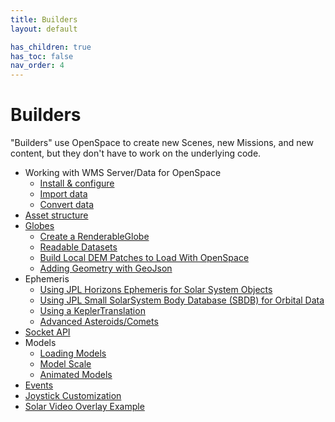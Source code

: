 ```yaml
---
title: Builders
layout: default

has_children: true
has_toc: false
nav_order: 4
---
```


# Builders
"Builders" use OpenSpace to create new Scenes, new Missions, and new content, but they don't have to work on the underlying code.

- Working with WMS Server/Data for OpenSpace
  - [Install & configure](wms/server-install)
  - [Import data](wms/server-import)
  - [Convert data](wms/server-conversion)
- [Asset structure](assets)
- [Globes](globebrowsing)
  - [Create a RenderableGlobe](globebrowsing/creating-a-renderableglobe)
  - [Readable Datasets](globebrowsing/readable-datasets)
  - [Build Local DEM Patches to Load With OpenSpace](globebrowsing/build-local-dem-patches)
  - [Adding Geometry with GeoJson](globebrowsing/adding-geojson-layers)
- Ephemeris
  - [Using JPL Horizons Ephemeris for Solar System Objects](ephemeris/horizons)
  - [Using JPL Small SolarSystem Body Database (SBDB) for Orbital Data](ephemeris/sbdb)
  - [Using a KeplerTranslation](ephemeris/kepler)
  - [Advanced Asteroids/Comets](ephemeris/asteroids)
- [Socket API](network/socket-api)
- Models
  - [Loading Models](models/model-loading)
  - [Model Scale](models/model-scale)
  - [Animated Models](models/model-animation)
- [Events](events/index)
- [Joystick Customization](joystick-customization)
- [Solar Video Overlay Example](solar-video-overlay)
